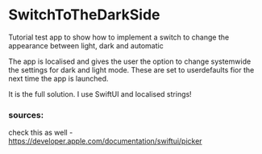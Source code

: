 # SwitchToTheDarkSide
Tutorial test app to show how to implement a switch to change the appearance between light, dark and automatic 

The app is localised and gives the user the option to change systemwide the settings for dark and light mode. These are set to userdefaults fior the next time the app is launched.

It is the full solution. 
I use SwiftUI and localised strings!

### sources:  
check this as well - https://developer.apple.com/documentation/swiftui/picker


